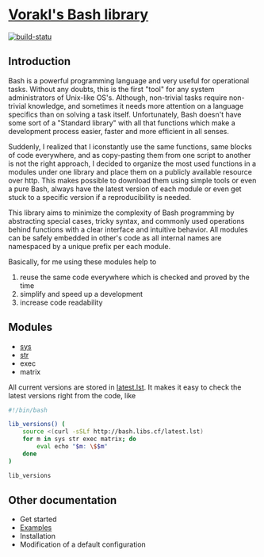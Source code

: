 # [Vorakl's Bash library](https://bash.libs.cf/)

[![build-statu](https://travis-ci.org/vorakl/bash-libs.svg?branch=master)](https://travis-ci.org/vorakl/bash-libs)

## Introduction

Bash is a powerful programming language and very useful for operational tasks.
Without any doubts, this is the first "tool" for any system administrators of
Unix-like OS's. Although, non-trivial tasks require non-trivial knowledge, and
sometimes it needs more attention on a language specifics than on solving a task
itself. Unfortunately, Bash doesn't have some sort of a "Standard library" with
all that functions which make a development process easier, faster and more
efficient in all senses.

Suddenly, I realized that I iconstantly use the same functions, same blocks of
code everywhere, and as copy-pasting them from one script to another is not
the right approach, I decided to organize the most used functions in a modules
under one library and place them on a publicly available resource over http.
This makes possible to download them using simple tools or even a pure Bash,
always have the latest version of each module or even get stuck to a specific
version if a reproducibility is needed.

This library aims to minimize the complexity of Bash programming by abstracting
special cases, tricky syntax, and commonly used operations behind functions with
a clear interface and intuitive behavior. All modules can be safely embedded in
other's code as all internal names are namespaced by a unique prefix per each
module. 

Basically, for me using these modules help to

1. reuse the same code everywhere which is checked and proved by the time
2. simplify and speed up a development
3. increase code readability


## Modules

* [sys](https://github.com/vorakl/bash-libs/tree/master/src.docs/content/pages/sys.rst)
* [str](https://github.com/vorakl/bash-libs/tree/master/src.docs/content/pages/str.rst)
* exec
* matrix

All current versions are stored in [latest.lst](http://bash.libs.cf/latest.lst).
It makes it easy to check the latest versions right from the code, like

```bash
#!/bin/bash

lib_versions() (
    source <(curl -sSLf http://bash.libs.cf/latest.lst)
    for m in sys str exec matrix; do
        eval echo "$m: \$$m"
    done
)

lib_versions
```

## Other documentation

* Get started
* [Examples](https://github.com/vorakl/bash-libs/tree/master/examples)
* Installation
* Modification of a default configuration

